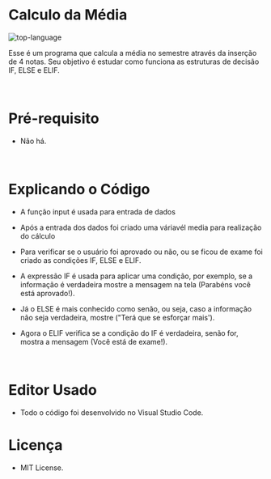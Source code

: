 <h1 align="left">Calculo da Média</h1>

<p align="left" display="inline-block">

<img src="https://img.shields.io/badge/Python-000000?style=for-the-badge&logo=python&logoColor=green" alt="top-language"/> 

  </p>

<p>Esse é um programa que calcula a média no semestre através da inserção de 4 notas. Seu objetivo é estudar como funciona as estruturas de decisão IF, ELSE e ELIF.</p><br>


<h1 align="left">Pré-requisito</h1>

-  Não há.

<br>


<h1 align="left"> Explicando o Código</h1>

-  A função input é usada para entrada de dados <br>

-  Após a entrada dos dados foi criado uma váriavél media para realização do cálculo<br>

-  Para verificar se o  usuário  foi aprovado ou não, ou se ficou de exame foi criado as condições  IF, ELSE e ELIF. 

- A expressão  IF é usada para aplicar uma condição, por exemplo, se a informação é verdadeira mostre a mensagem na tela (Parabéns você está aprovado!). <br>

- Já o ELSE é mais conhecido como senão, ou seja, caso a informação não seja verdadeira, mostre ("Terá que se esforçar mais').<br>

- Agora o ELIF verifica se a condição do IF é verdadeira, senão for, mostra a mensagem (Você está de exame!).<br>

<br>


<h1 align="left">Editor Usado</h1>

- Todo o código foi desenvolvido no Visual Studio Code.


<h1 align="left">Licença</h1>

- MIT License.



